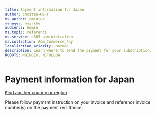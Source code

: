 ```yaml
---
title: Payment information for Japan
author: cmcatee-MSFT
ms.author: cmcatee
manager: mnirkhe
audience: Admin
ms.topic: reference
ms.service: o365-administration
ms.collection: Adm_Commerce_Pay
localization_priority: Normal
description: Learn where to send the payment for your subscription.
ROBOTS: NOINDEX, NOFOLLOW
---                                
```


# Payment information for Japan

[Find another country or region](../pay-for-your-subscription.md).

Please follow payment instruction on your invoice and reference invoice number(s) on the payment remittance.